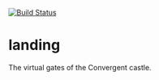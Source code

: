 [![Build Status](https://travis-ci.org/convergentcx/landing.svg?branch=master)](https://travis-ci.org/convergentcx/landing)

# landing

The virtual gates of the Convergent castle.
